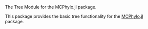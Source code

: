 The Tree Module for the MCPhylo.jl package.

This package provides the basic tree functionality for the [MCPhylo.jl](https://github.com/erathorn/MCPhylo.jl) package.

